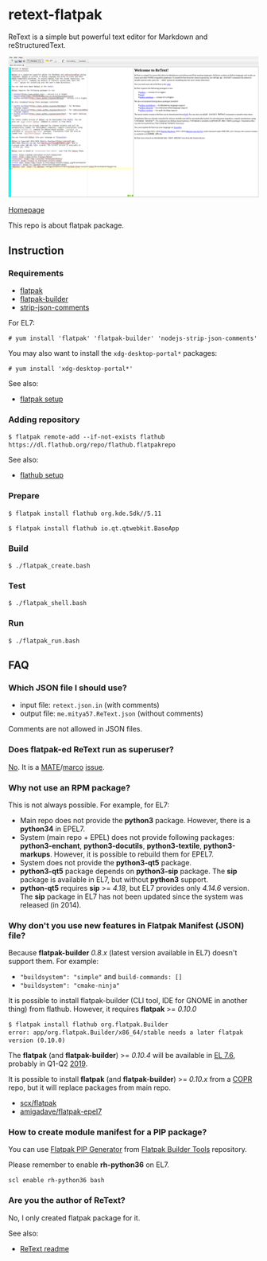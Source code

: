 # retext-flatpak

ReText is a simple but powerful text editor for Markdown and reStructuredText.

![retext-flatpak screenshot](retext-flatpak.png)

[Homepage](https://github.com/retext-project/retext)

This repo is about flatpak package.

## Instruction

### Requirements

* [flatpak](https://github.com/flatpak/flatpak)
* [flatpak-builder](https://github.com/flatpak/flatpak-builder)
* [strip-json-comments](https://github.com/sindresorhus/strip-json-comments)

For EL7:

```
# yum install 'flatpak' 'flatpak-builder' 'nodejs-strip-json-comments'
```

You may also want to install the `xdg-desktop-portal*` packages:

```
# yum install 'xdg-desktop-portal*'
```

See also:

* [flatpak setup](https://flatpak.org/setup)

### Adding repository

```
$ flatpak remote-add --if-not-exists flathub https://dl.flathub.org/repo/flathub.flatpakrepo
```

See also:

* [flathub setup](http://docs.flatpak.org/en/latest/using-flatpak.html#add-a-remote)

### Prepare

```
$ flatpak install flathub org.kde.Sdk//5.11
```

```
$ flatpak install flathub io.qt.qtwebkit.BaseApp
```

### Build

```
$ ./flatpak_create.bash
```

### Test

```
$ ./flatpak_shell.bash
```

### Run

```
$ ./flatpak_run.bash
```

## FAQ

### Which JSON file I should use?

* input file: `retext.json.in` (with comments)
* output file: `me.mitya57.ReText.json` (without comments)

Comments are not allowed in JSON files.

### Does flatpak-ed ReText run as superuser?

[No](https://github.com/flatpak/flatpak/issues/1557). It is a [MATE](https://github.com/mate-desktop)/[marco](https://github.com/mate-desktop/marco) [issue](https://github.com/mate-desktop/marco/issues/301).

### Why not use an RPM package?

This is not always possible. For example, for EL7:

* Main repo does not provide the **python3** package. However, there is a **python34** in EPEL7.
* System (main repo + EPEL) does not provide following packages: **python3-enchant**, **python3-docutils**, **python3-textile**, **python3-markups**. However, it is possible to rebuild them for EPEL7.
* System does not provide the **python3-qt5** package.
* **python3-qt5** package depends on **python3-sip** package. The **sip** package is available in EL7, but without **python3** support.
* **python-qt5** requires **sip** >= *4.18*, but EL7 provides only *4.14.6* version. The **sip** package in EL7 has not been updated since the system was released (in 2014).

### Why don't you use new features in Flatpak Manifest (JSON) file?

Because **flatpak-builder** *0.8.x* (latest version available in EL7) doesn't support them. For example:

* `"buildsystem": "simple"` and `build-commands: []`
* `"buildsystem": "cmake-ninja"`

It is possible to install flatpak-builder (CLI tool, IDE for GNOME in another thing) from flathub. However, it requires **flatpak** >= *0.10.0*

```
$ flatpak install flathub org.flatpak.Builder
error: app/org.flatpak.Builder/x86_64/stable needs a later flatpak version (0.10.0)
```

The **flatpak** (and **flatpak-builder**) >= *0.10.4* will be available in [EL 7.6](https://bugzilla.redhat.com/show_bug.cgi?id=1570030), probably in Q1-Q2 [2019](https://en.wikipedia.org/wiki/Red_Hat_Enterprise_Linux#RHEL_7).

It is possible to install **flatpak** (and **flatpak-builder**) >= *0.10.x* from a [COPR](https://copr.fedorainfracloud.org/) repo, but it will replace packages from main repo.

* [scx/flatpak](https://copr.fedorainfracloud.org/coprs/scx/flatpak/)
* [amigadave/flatpak-epel7](https://copr.fedorainfracloud.org/coprs/scx/flatpak/)

### How to create module manifest for a PIP package?

You can use [Flatpak PIP Generator](https://github.com/flatpak/flatpak-builder-tools/tree/master/pip) from [Flatpak Builder Tools](https://github.com/flatpak/flatpak-builder-tools) repository.

Please remember to enable **rh-python36** on EL7.

```
scl enable rh-python36 bash
```

### Are you the author of ReText?

No, I only created flatpak package for it.

See also:

* [ReText readme](https://github.com/retext-project/retext/blob/master/README.md)


